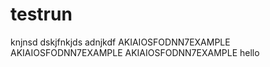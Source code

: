 # testrun
knjnsd
dskjfnkjds
adnjkdf
AKIAIOSFODNN7EXAMPLE
AKIAIOSFODNN7EXAMPLE
AKIAIOSFODNN7EXAMPLE
hello
